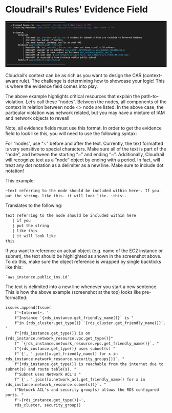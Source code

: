 # Cloudrail's Rules' Evidence Field

![Sample CAR Evidence](imgs/evidence_car_example.png)

Cloudrail’s context can be as rich as you want to design the CAR (context-aware rule). The challenge is determining how to showcase your logic! This is where the evidence field comes into play.

The above example highlights critical resources that explain the path-to-violation. Let’s call these “nodes”.  Between the nodes, all components of the context in relation between node <> node are listed. In the above case, the particular violation was network related, but you may have a mixture of IAM and network objects to reveal!

Note, all evidence fields must use this format. In order to get the evidence field to look like this, you will need to use the following syntax:

For “nodes”, use “~” before and after the text. Currently, the text formatted is very sensitive to special characters. Make sure all of the text is part of the “node”, and between the starting “~” and ending “~”. Additionally, Cloudrail will recognize text as a “node” object by ending with a period. In fact, will treat any dot notation as a delimiter as a new line. Make sure to include dot notation!

This example:

```
~text referring to the node should be included within here~. If you. put the string. like this. it will look like. ~this~.
```

Translates to the following:

```
text referring to the node should be included within here
   | if you
   | put the string
   | like this
   | it will look like
this
```

If you want to reference an actual object (e.g. name of the EC2 instance or subnet), the text should be highlighted as 
shown in the screenshot above. To do this, make sure the object reference is wrapped by single backticks like this:

```
`aws_instance.public_ins.id`
```

The text is delimited into a new line whenever you start a new sentence. 
This is how the above example (screenshot at the top) looks like pre-formatted:

```
issues.append(Issue(
    f'~Internet~. '
    f"Instance `{rds_instance.get_friendly_name()}` is "
    f"in {rds_cluster.get_type()} `{rds_cluster.get_friendly_name()}`. "
    f"{rds_instance.get_type()} is on {rds_instance.network_resource.vpc.get_type()}"
    f" `{rds_instance.network_resource.vpc.get_friendly_name()}`. "
    f"{rds_instance.get_type()} uses subnet(s) "
    f"`{', '.join([x.get_friendly_name() for x in rds_instance.network_resource.security_groups])}`. "
    f"{rds_instance.get_type()} is reachable from the internet due to subnet(s) and route table(s). "
    f"Subnet uses Network ACL's "
    f"`{', '.join([x.network_acl.get_friendly_name() for x in rds_instance.network_resource.subnets])}`. "
    f"Network ACL's and security group(s) allows the RDS configured ports. "
    f'~{rds_instance.get_type()}~',
    rds_cluster, security_group))
```